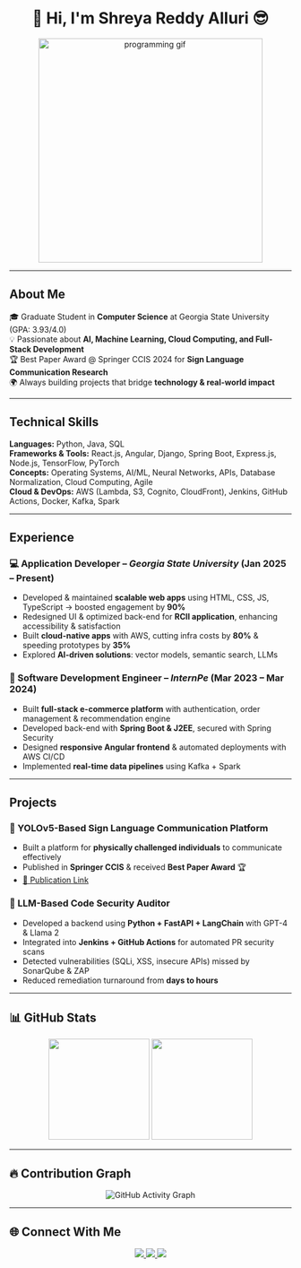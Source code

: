 <!-- GitHub Profile README -->

<h1 align="center"> 👋 Hi, I'm Shreya Reddy Alluri 😎 </h1>

<p align="center">
  <img src="https://media.giphy.com/media/LMcB8XospGZO8UQq87/giphy.gif" width="400" alt="programming gif">
</p>



---

## About Me  
🎓 Graduate Student in **Computer Science** at Georgia State University (GPA: 3.93/4.0)  
💡 Passionate about **AI, Machine Learning, Cloud Computing, and Full-Stack Development**  
🏆 Best Paper Award @ Springer CCIS 2024 for **Sign Language Communication Research**  
🌍 Always building projects that bridge **technology & real-world impact**  

---

##  Technical Skills  

**Languages:** Python, Java, SQL  
**Frameworks & Tools:** React.js, Angular, Django, Spring Boot, Express.js, Node.js, TensorFlow, PyTorch  
**Concepts:** Operating Systems, AI/ML, Neural Networks, APIs, Database Normalization, Cloud Computing, Agile  
**Cloud & DevOps:** AWS (Lambda, S3, Cognito, CloudFront), Jenkins, GitHub Actions, Docker, Kafka, Spark  

---

##  Experience  

### 💻 Application Developer – *Georgia State University* (Jan 2025 – Present)  
- Developed & maintained **scalable web apps** using HTML, CSS, JS, TypeScript → boosted engagement by **90%**  
- Redesigned UI & optimized back-end for **RCII application**, enhancing accessibility & satisfaction  
- Built **cloud-native apps** with AWS, cutting infra costs by **80%** & speeding prototypes by **35%**  
- Explored **AI-driven solutions**: vector models, semantic search, LLMs  

### 🛒 Software Development Engineer – *InternPe* (Mar 2023 – Mar 2024)  
- Built **full-stack e-commerce platform** with authentication, order management & recommendation engine  
- Developed back-end with **Spring Boot & J2EE**, secured with Spring Security  
- Designed **responsive Angular frontend** & automated deployments with AWS CI/CD  
- Implemented **real-time data pipelines** using Kafka + Spark  

---

## Projects  

### 🤟 YOLOv5-Based Sign Language Communication Platform  
- Built a platform for **physically challenged individuals** to communicate effectively  
- Published in **Springer CCIS** & received **Best Paper Award** 🏆  
- [📖 Publication Link](https://link.springer.com/chapter/10.1007/978-3-031-86069-0_32)  

### 🔐 LLM-Based Code Security Auditor  
- Developed a backend using **Python + FastAPI + LangChain** with GPT-4 & Llama 2  
- Integrated into **Jenkins + GitHub Actions** for automated PR security scans  
- Detected vulnerabilities (SQLi, XSS, insecure APIs) missed by SonarQube & ZAP  
- Reduced remediation turnaround from **days to hours**  

---

## 📊 GitHub Stats  

<p align="center">
  <img src="https://github-readme-stats.vercel.app/api?username=Shreyareddyalluri&show_icons=true&theme=radical" height="180" />
  <img src="https://github-readme-stats.vercel.app/api/top-langs/?username=Shreyareddyalluri&layout=compact&theme=tokyonight" height="180" />
</p>

---

## 🔥 Contribution Graph  

<p align="center">
  <img src="https://github-readme-activity-graph.vercel.app/graph?username=Shreyareddyalluri&theme=dracula" alt="GitHub Activity Graph"/>
</p>

---

## 🌐 Connect With Me  

<p align="center">
  <a href="https://linkedin.com/in/shreya-reddy-alluri-a9665523a" target="_blank">
    <img src="https://img.shields.io/badge/-LinkedIn-blue?style=for-the-badge&logo=linkedin&logoColor=white"/>
  </a>
  <a href="mailto:allurishreyareddy21@gmail.com">
    <img src="https://img.shields.io/badge/-Email-red?style=for-the-badge&logo=gmail&logoColor=white"/>
  </a>
  <a href="https://github.com/Shreyareddyalluri">
    <img src="https://img.shields.io/badge/-GitHub-black?style=for-the-badge&logo=github&logoColor=white"/>
  </a>
</p>
